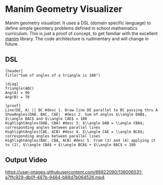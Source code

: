 # Manim Geometry Visualizer
Manim geometry visualizer. It uses a DSL (domain specific language) to define simple geomtery problems defined in school mathematics curriculum. This is just a proof of concept, to get familiar with the excellent [manim](https://www.manim.community/) library. The code architecture is rudimentary and will change in future. 

## DSL
```
[header]
Title("Sum of angles of a triangle is 180")

[diag]
Triangle(ABC)
Ang(A) = 90
Ang(B) = 70

[proof]
Line(DE, A) || BC #desc 1. Draw line DE parallel to BC passing thru A
ShowAngles(DAB, BAC, CAE)  #desc 2. Sum of angles $\\angle DAB$, $\\angle BAC$ and $\\angle CAE$ = 180
HighlightAngles(DAB, CBA) #desc 3. $\\angle DAB = \\angle CBA$; corresponding angles between parallel lines
HighlightAngles(CAE, ACB) #desc 4. $\\angle CAE = \\angle BCA$; corresponding angles between parallel lines
HighlightAngles(BAC, CBA, ACB) #desc 5. From (3) and (4) applying it to (2), $\\angle CBA$ + $\\angle BCA$ + $\\angle BAC$ = 180
```

## Output Video

https://user-images.githubusercontent.com/86822090/136006531-a7ffc929-db0f-487b-9484-b88d7b064526.mp4

